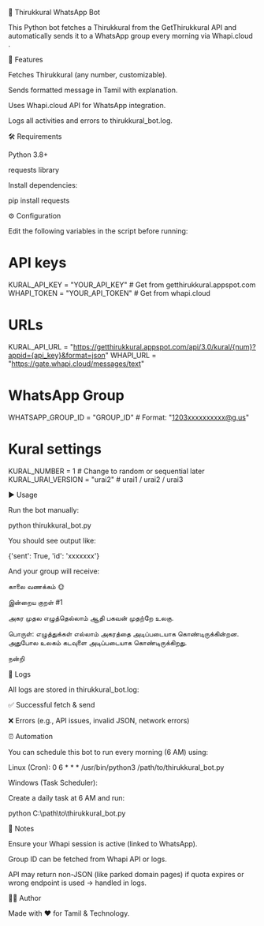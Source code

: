 📜 Thirukkural WhatsApp Bot

This Python bot fetches a Thirukkural from the GetThirukkural API
 and automatically sends it to a WhatsApp group every morning via Whapi.cloud
.

🚀 Features

Fetches Thirukkural (any number, customizable).

Sends formatted message in Tamil with explanation.

Uses Whapi.cloud API for WhatsApp integration.

Logs all activities and errors to thirukkural_bot.log.

🛠️ Requirements

Python 3.8+

requests library

Install dependencies:

pip install requests

⚙️ Configuration

Edit the following variables in the script before running:

# API keys
KURAL_API_KEY = "YOUR_API_KEY"   # Get from getthirukkural.appspot.com
WHAPI_TOKEN   = "YOUR_API_TOKEN" # Get from whapi.cloud

# URLs
KURAL_API_URL = "https://getthirukkural.appspot.com/api/3.0/kural/{num}?appid={api_key}&format=json"
WHAPI_URL     = "https://gate.whapi.cloud/messages/text"

# WhatsApp Group
WHATSAPP_GROUP_ID = "GROUP_ID"   # Format: "1203xxxxxxxxxx@g.us"

# Kural settings
KURAL_NUMBER = 1                 # Change to random or sequential later
KURAL_URAI_VERSION = "urai2"     # urai1 / urai2 / urai3

▶️ Usage

Run the bot manually:

python thirukkural_bot.py


You should see output like:

{'sent': True, 'id': 'xxxxxxx'}


And your group will receive:

காலை வணக்கம் 🌞

இன்றைய குறள் #1

அகர முதல எழுத்தெல்லாம் ஆதி
பகவன் முதற்றே உலகு.

பொருள்:
எழுத்துக்கள் எல்லாம் அகரத்தை அடிப்படையாக கொண்டிருக்கின்றன.
அதுபோல உலகம் கடவுளை அடிப்படையாக கொண்டிருக்கிறது.

நன்றி

📒 Logs

All logs are stored in thirukkural_bot.log:

✅ Successful fetch & send

❌ Errors (e.g., API issues, invalid JSON, network errors)

⏰ Automation

You can schedule this bot to run every morning (6 AM) using:

Linux (Cron):
0 6 * * * /usr/bin/python3 /path/to/thirukkural_bot.py

Windows (Task Scheduler):

Create a daily task at 6 AM and run:

python C:\path\to\thirukkural_bot.py

📌 Notes

Ensure your Whapi session is active (linked to WhatsApp).

Group ID can be fetched from Whapi API or logs.

API may return non-JSON (like parked domain pages) if quota expires or wrong endpoint is used → handled in logs.

👨‍💻 Author

Made with ❤️ for Tamil & Technology.